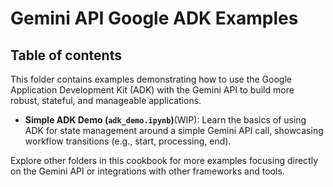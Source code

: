 # Gemini API Google ADK Examples

## Table of contents

This folder contains examples demonstrating how to use the Google Application Development Kit (ADK) with the Gemini API to build more robust, stateful, and manageable applications.

*   **Simple ADK Demo (`adk_demo.ipynb`)**(WIP): Learn the basics of using ADK for state management around a simple Gemini API call, showcasing workflow transitions (e.g., start, processing, end).

Explore other folders in this cookbook for more examples focusing directly on the Gemini API or integrations with other frameworks and tools.
